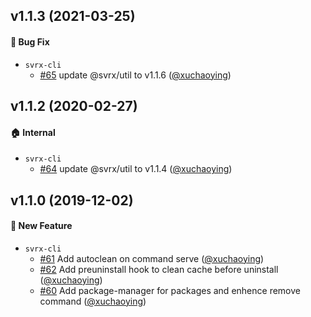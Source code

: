 ## v1.1.3 (2021-03-25)

#### :bug: Bug Fix
* `svrx-cli`
  * [#65](https://github.com/svrxjs/svrx-cli/pull/65) update @svrx/util to v1.1.6 ([@xuchaoying](https://github.com/xuchaoying))

## v1.1.2 (2020-02-27)

#### :house: Internal
* `svrx-cli`
  * [#64](https://github.com/svrxjs/svrx-cli/pull/64) update @svrx/util to v1.1.4 ([@xuchaoying](https://github.com/xuchaoying))

## v1.1.0 (2019-12-02)

#### :rocket: New Feature
* `svrx-cli`
  * [#61](https://github.com/svrxjs/svrx-cli/pull/61) Add autoclean on command serve ([@xuchaoying](https://github.com/xuchaoying))
  * [#62](https://github.com/svrxjs/svrx-cli/pull/62) Add preuninstall hook to clean cache before uninstall ([@xuchaoying](https://github.com/xuchaoying))
  * [#60](https://github.com/svrxjs/svrx-cli/pull/60) Add package-manager for packages and enhence remove command ([@xuchaoying](https://github.com/xuchaoying))
